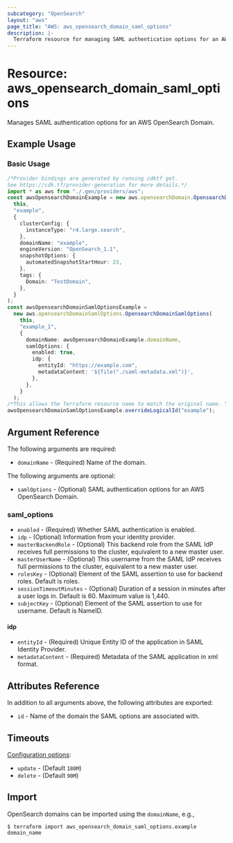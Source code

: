 ```yaml
---
subcategory: "OpenSearch"
layout: "aws"
page_title: "AWS: aws_opensearch_domain_saml_options"
description: |-
  Terraform resource for managing SAML authentication options for an AWS OpenSearch Domain.
---
```


# Resource: aws\_opensearch\_domain\_saml\_options

Manages SAML authentication options for an AWS OpenSearch Domain.

## Example Usage

### Basic Usage

```typescript
/*Provider bindings are generated by running cdktf get.
See https://cdk.tf/provider-generation for more details.*/
import * as aws from "./.gen/providers/aws";
const awsOpensearchDomainExample = new aws.opensearchDomain.OpensearchDomain(
  this,
  "example",
  {
    clusterConfig: {
      instanceType: "r4.large.search",
    },
    domainName: "example",
    engineVersion: "OpenSearch_1.1",
    snapshotOptions: {
      automatedSnapshotStartHour: 23,
    },
    tags: {
      Domain: "TestDomain",
    },
  }
);
const awsOpensearchDomainSamlOptionsExample =
  new aws.opensearchDomainSamlOptions.OpensearchDomainSamlOptions(
    this,
    "example_1",
    {
      domainName: awsOpensearchDomainExample.domainName,
      samlOptions: {
        enabled: true,
        idp: {
          entityId: "https://example.com",
          metadataContent: '${file("./saml-metadata.xml")}',
        },
      },
    }
  );
/*This allows the Terraform resource name to match the original name. You can remove the call if you don't need them to match.*/
awsOpensearchDomainSamlOptionsExample.overrideLogicalId("example");

```

## Argument Reference

The following arguments are required:

* `domainName` - (Required) Name of the domain.

The following arguments are optional:

* `samlOptions` - (Optional) SAML authentication options for an AWS OpenSearch Domain.

### saml\_options

* `enabled` - (Required) Whether SAML authentication is enabled.
* `idp` - (Optional) Information from your identity provider.
* `masterBackendRole` - (Optional) This backend role from the SAML IdP receives full permissions to the cluster, equivalent to a new master user.
* `masterUserName` - (Optional) This username from the SAML IdP receives full permissions to the cluster, equivalent to a new master user.
* `rolesKey` - (Optional) Element of the SAML assertion to use for backend roles. Default is roles.
* `sessionTimeoutMinutes` - (Optional) Duration of a session in minutes after a user logs in. Default is 60. Maximum value is 1,440.
* `subjectKey` - (Optional) Element of the SAML assertion to use for username. Default is NameID.

#### idp

* `entityId` - (Required) Unique Entity ID of the application in SAML Identity Provider.
* `metadataContent` - (Required) Metadata of the SAML application in xml format.

## Attributes Reference

In addition to all arguments above, the following attributes are exported:

* `id` - Name of the domain the SAML options are associated with.

## Timeouts

[Configuration options](https://developer.hashicorp.com/terraform/language/resources/syntax#operation-timeouts):

* `update` - (Default `180M`)
* `delete` - (Default `90M`)

## Import

OpenSearch domains can be imported using the `domainName`, e.g.,

```console
$ terraform import aws_opensearch_domain_saml_options.example domain_name
```

